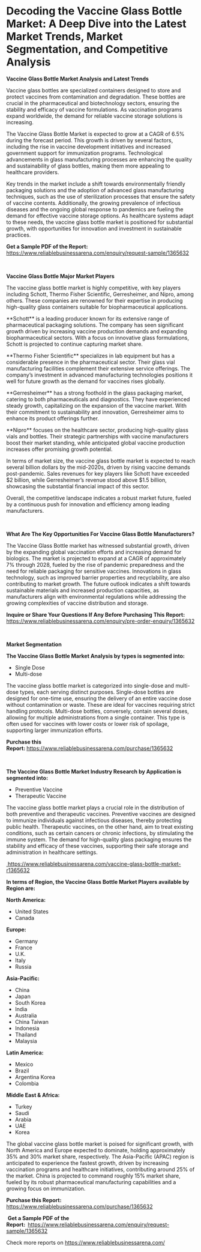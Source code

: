 <p><h1>Decoding the Vaccine Glass Bottle Market: A Deep Dive into the Latest Market Trends, Market Segmentation, and Competitive Analysis</h1></p><p><strong>Vaccine Glass Bottle Market Analysis and Latest Trends</strong></p>
<p><p>Vaccine glass bottles are specialized containers designed to store and protect vaccines from contamination and degradation. These bottles are crucial in the pharmaceutical and biotechnology sectors, ensuring the stability and efficacy of vaccine formulations. As vaccination programs expand worldwide, the demand for reliable vaccine storage solutions is increasing.</p><p>The Vaccine Glass Bottle Market is expected to grow at a CAGR of 6.5% during the forecast period. This growth is driven by several factors, including the rise in vaccine development initiatives and increased government support for immunization programs. Technological advancements in glass manufacturing processes are enhancing the quality and sustainability of glass bottles, making them more appealing to healthcare providers.</p><p>Key trends in the market include a shift towards environmentally friendly packaging solutions and the adoption of advanced glass manufacturing techniques, such as the use of sterilization processes that ensure the safety of vaccine contents. Additionally, the growing prevalence of infectious diseases and the ongoing global response to pandemics are fueling the demand for effective vaccine storage options. As healthcare systems adapt to these needs, the vaccine glass bottle market is positioned for substantial growth, with opportunities for innovation and investment in sustainable practices.</p></p>
<p><strong>Get a Sample PDF of the Report:&nbsp;</strong> <a href="https://www.reliablebusinessarena.com/enquiry/request-sample/1365632?utm_campaign=3118&utm_medium=2&utm_source=Github&utm_content=ia&utm_term=22032025&utm_id=vaccine-glass-bottle">https://www.reliablebusinessarena.com/enquiry/request-sample/1365632</a></p>
<p>&nbsp;</p>
<p><strong>Vaccine Glass Bottle Major Market Players</strong></p>
<p><p>The vaccine glass bottle market is highly competitive, with key players including Schott, Thermo Fisher Scientific, Gerresheimer, and Nipro, among others. These companies are renowned for their expertise in producing high-quality glass containers suitable for biopharmaceutical applications.</p><p>**Schott** is a leading producer known for its extensive range of pharmaceutical packaging solutions. The company has seen significant growth driven by increasing vaccine production demands and expanding biopharmaceutical sectors. With a focus on innovative glass formulations, Schott is projected to continue capturing market share.</p><p>**Thermo Fisher Scientific** specializes in lab equipment but has a considerable presence in the pharmaceutical sector. Their glass vial manufacturing facilities complement their extensive service offerings. The company’s investment in advanced manufacturing technologies positions it well for future growth as the demand for vaccines rises globally.</p><p>**Gerresheimer** has a strong foothold in the glass packaging market, catering to both pharmaceuticals and diagnostics. They have experienced steady growth, capitalizing on the expansion of the vaccine market. With their commitment to sustainability and innovation, Gerresheimer aims to enhance its product offerings further.</p><p>**Nipro** focuses on the healthcare sector, producing high-quality glass vials and bottles. Their strategic partnerships with vaccine manufacturers boost their market standing, while anticipated global vaccine production increases offer promising growth potential.</p><p>In terms of market size, the vaccine glass bottle market is expected to reach several billion dollars by the mid-2020s, driven by rising vaccine demands post-pandemic. Sales revenues for key players like Schott have exceeded $2 billion, while Gerresheimer’s revenue stood above $1.5 billion, showcasing the substantial financial impact of this sector.</p><p>Overall, the competitive landscape indicates a robust market future, fueled by a continuous push for innovation and efficiency among leading manufacturers.</p></p>
<p>&nbsp;</p>
<p><strong>What Are The Key Opportunities For Vaccine Glass Bottle Manufacturers?</strong></p>
<p><p>The Vaccine Glass Bottle market has witnessed substantial growth, driven by the expanding global vaccination efforts and increasing demand for biologics. The market is projected to expand at a CAGR of approximately 7% through 2028, fueled by the rise of pandemic preparedness and the need for reliable packaging for sensitive vaccines. Innovations in glass technology, such as improved barrier properties and recyclability, are also contributing to market growth. The future outlook indicates a shift towards sustainable materials and increased production capacities, as manufacturers align with environmental regulations while addressing the growing complexities of vaccine distribution and storage.</p></p>
<p><strong>Inquire or Share Your Questions If Any Before Purchasing This Report:</strong> <a href="https://www.reliablebusinessarena.com/enquiry/pre-order-enquiry/1365632?utm_campaign=3118&utm_medium=2&utm_source=Github&utm_content=ia&utm_term=22032025&utm_id=vaccine-glass-bottle">https://www.reliablebusinessarena.com/enquiry/pre-order-enquiry/1365632</a></p>
<p>&nbsp;</p>
<p><strong>Market Segmentation</strong></p>
<p><strong>The Vaccine Glass Bottle Market Analysis by types is segmented into:</strong></p>
<p><ul><li>Single Dose</li><li>Multi-dose</li></ul></p>
<p><p>The vaccine glass bottle market is categorized into single-dose and multi-dose types, each serving distinct purposes. Single-dose bottles are designed for one-time use, ensuring the delivery of an entire vaccine dose without contamination or waste. These are ideal for vaccines requiring strict handling protocols. Multi-dose bottles, conversely, contain several doses, allowing for multiple administrations from a single container. This type is often used for vaccines with lower costs or lower risk of spoilage, supporting larger immunization efforts.</p></p>
<p><strong>Purchase this Report:&nbsp;</strong><a href="https://www.reliablebusinessarena.com/purchase/1365632?utm_campaign=3118&utm_medium=2&utm_source=Github&utm_content=ia&utm_term=22032025&utm_id=vaccine-glass-bottle">https://www.reliablebusinessarena.com/purchase/1365632</a></p>
<p>&nbsp;</p>
<p><strong>The Vaccine Glass Bottle Market Industry Research by Application is segmented into:</strong></p>
<p><ul><li>Preventive Vaccine</li><li>Therapeutic Vaccine</li></ul></p>
<p><p>The vaccine glass bottle market plays a crucial role in the distribution of both preventive and therapeutic vaccines. Preventive vaccines are designed to immunize individuals against infectious diseases, thereby protecting public health. Therapeutic vaccines, on the other hand, aim to treat existing conditions, such as certain cancers or chronic infections, by stimulating the immune system. The demand for high-quality glass packaging ensures the stability and efficacy of these vaccines, supporting their safe storage and administration in healthcare settings.</p></p>
<p><a href="https://www.reliablebusinessarena.com/vaccine-glass-bottle-market-r1365632?utm_campaign=3118&utm_medium=2&utm_source=Github&utm_content=ia&utm_term=22032025&utm_id=vaccine-glass-bottle">&nbsp;https://www.reliablebusinessarena.com/vaccine-glass-bottle-market-r1365632</a></p>
<p><strong>In terms of Region, the Vaccine Glass Bottle Market Players available by Region are:</strong></p>
<p>
    <p> <strong> North America: </strong>
        <ul>
            <li>United States</li>
            <li>Canada</li>
        </ul>
        </p> 
    <p> <strong> Europe: </strong>
        <ul>
            <li>Germany</li>
            <li>France</li>
            <li>U.K.</li>
            <li>Italy</li>
            <li>Russia</li>
        </ul>
        </p> 
    <p> <strong> Asia-Pacific: </strong>
        <ul>
            <li>China</li>
            <li>Japan</li>
            <li>South Korea</li>
            <li>India</li>
            <li>Australia</li>
            <li>China Taiwan</li>
            <li>Indonesia</li>
            <li>Thailand</li>
            <li>Malaysia</li>
        </ul>
        </p> 
    <p> <strong> Latin America: </strong>
        <ul>
            <li>Mexico</li>
            <li>Brazil</li>
            <li>Argentina Korea</li>
            <li>Colombia</li>
        </ul>
        </p> 
    <p> <strong> Middle East & Africa: </strong>
        <ul>
            <li>Turkey</li>
            <li>Saudi</li>
            <li>Arabia</li>
            <li>UAE</li>
            <li>Korea</li>
        </ul>
    </p>
    </p>
<p><p>The global vaccine glass bottle market is poised for significant growth, with North America and Europe expected to dominate, holding approximately 35% and 30% market share, respectively. The Asia-Pacific (APAC) region is anticipated to experience the fastest growth, driven by increasing vaccination programs and healthcare initiatives, contributing around 25% of the market. China is projected to command roughly 15% market share, fueled by its robust pharmaceutical manufacturing capabilities and a growing focus on immunization.</p></p>
<p><strong>Purchase this Report: </strong><a href="https://www.reliablebusinessarena.com/purchase/1365632?utm_campaign=3118&utm_medium=2&utm_source=Github&utm_content=ia&utm_term=22032025&utm_id=vaccine-glass-bottle">https://www.reliablebusinessarena.com/purchase/1365632</a></p>
<p>&nbsp;<strong>Get a Sample PDF of the Report:&nbsp;&nbsp;</strong><a href="https://www.reliablebusinessarena.com/enquiry/request-sample/1365632?utm_campaign=3118&utm_medium=2&utm_source=Github&utm_content=ia&utm_term=22032025&utm_id=vaccine-glass-bottle">https://www.reliablebusinessarena.com/enquiry/request-sample/1365632</a></p>
<p><strong></strong></p>
<p>Check more reports on <a href="https://www.reliablebusinessarena.com/?utm_campaign=3118&utm_medium=2&utm_source=Github&utm_content=ia&utm_term=22032025&utm_id=vaccine-glass-bottle">https://www.reliablebusinessarena.com/</a></p>